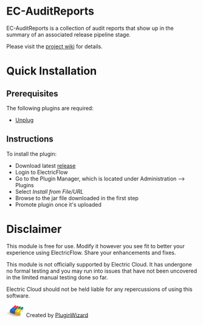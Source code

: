 # EC-AuditReports

EC-AuditReports is a collection of audit reports that show up in the summary of an associated release pipeline stage.

Please visit the [project wiki](https://github.com/electric-cloud-community/EC-AuditReports/wiki) for details.

# Quick Installation

## Prerequisites

The following plugins are required:
* [Unplug](https://github.com/electric-cloud-community/Unplug)

## Instructions

To install the plugin:
* Download latest [release](https://github.com/electric-cloud-community/EC-AuditReports/releases)
* Login to ElectricFlow
* Go to the Plugin Manager, which is located under Administration --> Plugins
* Select _Install from File/URL_
* Browse to the jar file downloaded in the first step
* Promote plugin once it's uploaded

# Disclaimer
 
This module is free for use. Modify it however you see fit to better your 
experience using ElectricFlow. Share your enhancements and fixes.

This module is not officially supported by Electric Cloud. It has undergone no 
formal testing and you may run into issues that have not been uncovered in the 
limited manual testing done so far.

Electric Cloud should not be held liable for any repercussions of using this 
software.

<img src="plugin-builder-logo.jpg" width="48"> Created by [PluginWizard](https://github.com/electric-cloud/PluginWizard)
